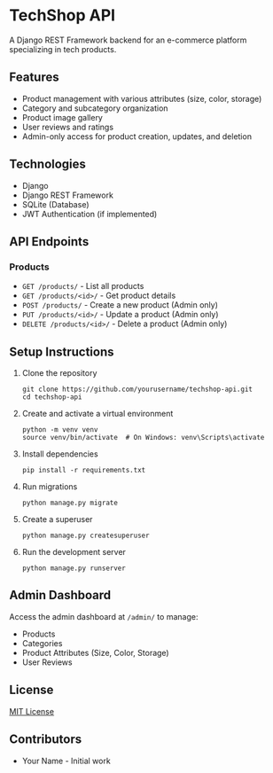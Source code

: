 # TechShop API

A Django REST Framework backend for an e-commerce platform specializing in tech products.

## Features

- Product management with various attributes (size, color, storage)
- Category and subcategory organization
- Product image gallery
- User reviews and ratings
- Admin-only access for product creation, updates, and deletion

## Technologies

- Django 
- Django REST Framework
- SQLite (Database)
- JWT Authentication (if implemented)

## API Endpoints

### Products

- `GET /products/` - List all products
- `GET /products/<id>/` - Get product details
- `POST /products/` - Create a new product (Admin only)
- `PUT /products/<id>/` - Update a product (Admin only)
- `DELETE /products/<id>/` - Delete a product (Admin only)

## Setup Instructions

1. Clone the repository
   ```
   git clone https://github.com/yourusername/techshop-api.git
   cd techshop-api
   ```

2. Create and activate a virtual environment
   ```
   python -m venv venv
   source venv/bin/activate  # On Windows: venv\Scripts\activate
   ```

3. Install dependencies
   ```
   pip install -r requirements.txt
   ```

4. Run migrations
   ```
   python manage.py migrate
   ```

5. Create a superuser
   ```
   python manage.py createsuperuser
   ```

6. Run the development server
   ```
   python manage.py runserver
   ```

## Admin Dashboard

Access the admin dashboard at `/admin/` to manage:

- Products
- Categories
- Product Attributes (Size, Color, Storage)
- User Reviews

## License

[MIT License](LICENSE)

## Contributors

- Your Name - Initial work 